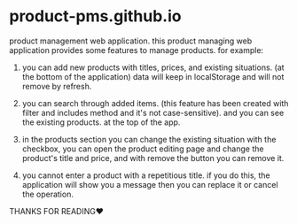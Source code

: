 # product-pms.github.io
product management web application.
this product managing web application provides some features to manage products.
for example:
1. you can add new products with titles, prices, and existing situations. (at the bottom of the application)
data will keep in localStorage and will not remove by refresh.

2. you can search through added items. (this feature has been created with filter and includes method and it's not case-sensitive).
and you can see the existing products. at the top of the app.

3. in the products section you can change the existing situation with the checkbox, you can open the product editing page and change the product's title and price,  and with
remove the button you can remove it.

4. you cannot enter a product with a repetitious title. if you do this, the application will show you a message then you can replace it or cancel the operation.

THANKS FOR READING❤️
